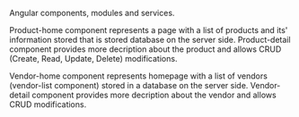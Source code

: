 Angular components, modules and services.

Product-home component represents a page with a list of products and its' information stored that is stored database on the server side. 
Product-detail component provides more decription about the product and allows CRUD (Create, Read, Update, Delete) modifications.

Vendor-home component represents homepage with a list of vendors (vendor-list component) stored in a database on the server side.
Vendor-detail component provides more decription about the vendor and allows CRUD modifications.

